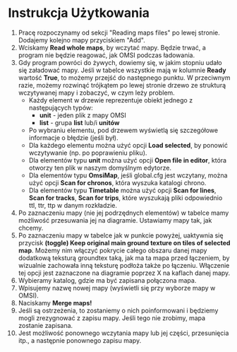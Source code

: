 # Instrukcja Użytkowania

1. Pracę rozpoczynamy od sekcji "Reading maps files" po lewej stronie. Dodajemy kolejno mapy przyciskiem "Add".
2. Wciskamy **Read whole maps**, by wczytać mapy. Będzie trwać, a program nie będzie reagować, jak OMSI podczas ładowania.
3. Gdy program powróci do żywych, dowiemy się, w jakim stopniu udało się załadować mapy. Jeśli w tabelce wszystkie mają w kolumnie **Ready** wartość **True**, to możemy przejść do następnego punktu. W przeciwnym razie, możemy rozwinąć trójkątem po lewej stronie drzewo ze strukturą wczytywanej mapy i zobaczyć, w czym leży problem.
   - Każdy element w drzewie reprezentuje obiekt jednego z następujących typów:
     - **unit** - jeden plik z mapy OMSI
     - **list** - grupa **list** lub/i **unitów**
   - Po wybraniu elementu, pod drzewem wyświetlą się szczegółowe informacje o błędzie (jeśli był).
   - Dla każdego elementu można użyć opcji **Load selected**, by ponowić wczytywanie (np. po poprawieniu pliku).
   - Dla elementów typu **unit** można użyć opcji **Open file in editor**, która otworzy ten plik w naszym domyślnym edytorze.
   - Dla elementów typu **OmsiMap**, jeśli global.cfg jest wczytany, można użyć opcji **Scan for chronos**, która wyszuka katalogi chrono.
   - Dla elementów typu **Timetable** można użyć opcji **Scan for lines**, **Scan for tracks**, **Scan for trips**, które wyszukają pliki odpowiednio ttl, ttr, ttp w danym rozkładzie.
4. Po zaznaczeniu mapy (nie jej podrzędnych elementów) w tabelce mamy możliwość przesuwania jej na diagramie. Ustawiamy mapy tak, jak chcemy.
5. Po zaznaczeniu mapy w tabelce jak w punkcie powyżej, uaktywnia się przycisk **(toggle) Keep original main ground texture on tiles of selected map**. Możemy nim włączyć pokrycie całego obszaru danej mapy dodatkową teksturą groundtex taką, jak ma ta mapa przed łączeniem, by wizualnie zachowała inną teksturę podłoża także po łączeniu. Włączenie tej opcji jest zaznaczone na diagramie poprzez X na kaflach danej mapy.
6. Wybieramy katalog, gdzie ma być zapisana połączona mapa.
7. Wpisujemy nazwę nowej mapy (wyświetli się przy wyborze mapy w OMSI).
8. Naciskamy **Merge maps!**
9. Jeśli są ostrzeżenia, to zostaniemy o nich poinformowani i będziemy mogli zrezygnować z zapisu mapy. Jeśli tego nie zrobimy, mapa zostanie zapisana.
10. Jest możliwość ponownego wczytania mapy lub jej części, przesunięcia itp., a następnie ponownego zapisu mapy.

